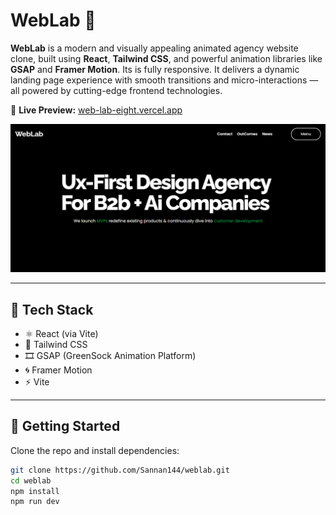 # WebLab 🚀

**WebLab** is a modern and visually appealing animated agency website clone, built using **React**, **Tailwind CSS**, and powerful animation libraries like **GSAP** and **Framer Motion**. Its is fully responsive. It delivers a dynamic landing page experience with smooth transitions and micro-interactions — all powered by cutting-edge frontend technologies.

🔗 **Live Preview:** [web-lab-eight.vercel.app](https://web-lab-eight.vercel.app/)

![Preview](./public/screenshots/weblab.png)

---

## 🧰 Tech Stack

- ⚛️ React (via Vite)
- 🎨 Tailwind CSS
- 🎞️ GSAP (GreenSock Animation Platform)
- 🌀 Framer Motion
- ⚡ Vite

---

## 🚀 Getting Started

Clone the repo and install dependencies:

```bash
git clone https://github.com/Sannan144/weblab.git
cd weblab
npm install
npm run dev
